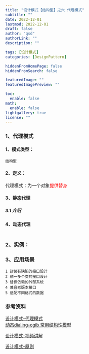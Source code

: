 ```yaml
---
title: "设计模式【结构型】之六 代理模式"
subtitle: ""
date: 2022-12-01 
lastmod: 2022-12-01 
draft: false
author: "qsd"
authorLink: ""
description: ""

tags: [设计模式]
categories: [DesignPattern]

hiddenFromHomePage: false
hiddenFromSearch: false

featuredImage: ""
featuredImagePreview: ""

toc:
  enable: false
math:
  enable: false
lightgallery: true
license: ""
---
```


### 1、代理模式
#### 1、模式类型：
    结构型
#### 2、定义：
   代理模式：为一个对象<FONT COLOR=RED>提供替身</FONT>
#### 3、静态代理
##### 3.1 介绍


#### 4、动态代理
```

```

### 2、实例：

### 3、应用场景
```
1 封装有缺陷的接口设计
2 统一多个类的接口设计
3 替换依赖的外部系统
4 兼容老版本接口
5 适配不同格式的数据
```






   




### 参考资料
 [设计模式-代理模式](http://www.jasongj.com/design_pattern/proxy_decorator/)</BR>
 [动态dialing-cgib ](http://www.jasongj.com/design_pattern/dynamic_proxy_cglib/)
 [常用结构性模型](https://www.jianshu.com/p/b2c08a670299)

 [设计模式-视频讲解](https://www.bilibili.com/video/BV1G4411c7N4?p=6&vd_source=7c47b6d72612787b009ac686785b509a)

 [设计模式-原则](https://github-yuteng.github.io/2019/08/01/%E8%AE%BE%E8%AE%A1%E6%A8%A1%E5%BC%8F%E4%B8%83%E5%A4%A7%E5%8E%9F%E5%88%99/)
 <!--more-->